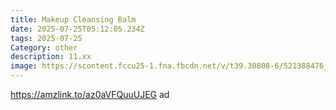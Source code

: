 ```yaml
---
title: Makeup Cleansing Balm
date: 2025-07-25T05:12:05.234Z
tags: 2025-07-25
Category: other
description: 11.xx
image: https://scontent.fccu25-1.fna.fbcdn.net/v/t39.30808-6/521388476_813761764522574_137560043739849561_n.jpg?stp=dst-jpg_p526x296_tt6&_nc_cat=105&ccb=1-7&_nc_sid=aa7b47&_nc_ohc=ei-CKroa7y4Q7kNvwGaZtWZ&_nc_oc=Adnw8TWLOYRWaIZXLzdvkvItFkEFvcLkcpY71STiNGaMjqQwSEJAveWsFzMoHhXwCc4&_nc_zt=23&_nc_ht=scontent.fccu25-1.fna&_nc_gid=Wxx-sQq7L1nEe-Tmun4VsA&oh=00_AfTPRtwBgW62CEd9NqmTckWGHSQMJQKy7KLfvX7D9h62Og&oe=6888D06E
---
```

https://amzlink.to/az0aVFQuuUJEG ad